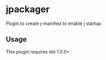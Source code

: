 # jpackager

Plugin to create j-manifest to enable j startup

## Usage

This plugin requires sbt 1.0.0+



